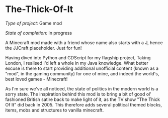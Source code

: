 # The-Thick-Of-It

*Type of project:* Game mod

*State of completion:* In progress

A Minecraft mod made with a friend whose name also starts with a J, hence the JJCraft placeholder. Just for fun!

Having dived into Python and GDScript for my flagship project, Taking London, I realised I'd left a whole in my Java knowledge. What better excuse is there to start
providing additional unofficial content (known as a "mod", in the gaming community) for one of mine, and indeed the world's, best loved games - Minecraft!

As I'm sure we've all noticed, the state of politics in the modern world is a sorry state. The inspiration behind this mod is to bring a bit of good ol' fashioned
British satire back to make light of it, as the TV show "The Thick Of It" did back in 2005. This therefore adds several political themed blocks, items, mobs and
structures to vanilla minecraft.
